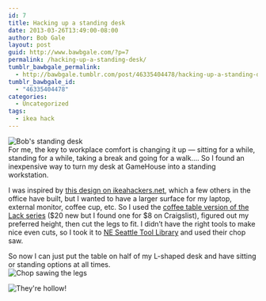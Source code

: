 ```yaml
---
id: 7
title: Hacking up a standing desk
date: 2013-03-26T13:49:00-08:00
author: Bob Gale
layout: post
guid: http://www.bawbgale.com/?p=7
permalink: /hacking-up-a-standing-desk/
tumblr_bawbgale_permalink:
  - http://bawbgale.tumblr.com/post/46335404478/hacking-up-a-standing-desk
tumblr_bawbgale_id:
  - "46335404478"
categories:
  - Uncategorized
tags:
  - ikea hack
---
```

![Bob's standing desk](http://media.tumblr.com/f9ef19a63705ba06e47c95456caf490d/tumblr_inline_mk94da5M911qz4rgp.jpg)  
For me, the key to workplace comfort is changing it up — sitting for a while, standing for a while, taking a break and going for a walk…. So I found an inexpensive way to turn my desk at GameHouse into a standing workstation.

I was inspired by [this design on ikeahackers.net](http://www.ikeahackers.net/2012/07/on-off-standing-desk-lack-desk-add-on.html), which a few others in the office have built, but I wanted to have a larger surface for my laptop, external monitor, coffee cup, etc. So I used the [coffee table version of the Lack series](http://www.ikea.com/us/en/catalog/products/10104295/) ($20 new but I found one for $8 on Craigslist), figured out my preferred height, then cut the legs to fit. I didn’t have the right tools to make nice even cuts, so I took it to [NE Seattle Tool Library](http://neseattletoollibrary.org/) and used their chop saw.

So now I can just put the table on half of my L-shaped desk and have sitting or standing options at all times.  
![Chop sawing the legs](http://media.tumblr.com/8c0c6cbc52869a1de853a048dd7451e2/tumblr_inline_mk94e8KxAe1qz4rgp.jpg) 

![They're hollow!](http://media.tumblr.com/c2fe019d9fe57eddafdf081a4e2b0558/tumblr_inline_mk94fkgIc71qz4rgp.jpg)